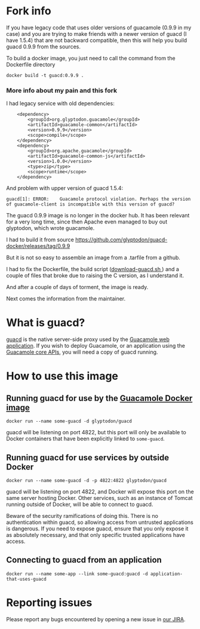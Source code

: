 # Fork info
If you have legacy code that uses older versions of guacamole (0.9.9 in my case) and you are trying to make friends 
with a newer version of guacd (I have 1.5.4) that are not backward compatible, then this will help you build 
guacd 0.9.9 from the sources.

To build a docker image, you just need to call the command from the Dockerfile directory

`
docker build -t guacd:0.9.9 .
`

### More info about my pain and this fork

I had legacy service with old dependencies: 

        <dependency>
            <groupId>org.glyptodon.guacamole</groupId>
            <artifactId>guacamole-common</artifactId>
            <version>0.9.9</version>
            <scope>compile</scope>
        </dependency>
        <dependency>
            <groupId>org.apache.guacamole</groupId>
            <artifactId>guacamole-common-js</artifactId>
            <version>1.0.0</version>
            <type>zip</type>
            <scope>runtime</scope>
        </dependency>

And problem with upper version of guacd 1.5.4:

`
guacd[1]: ERROR:    Guacamole protocol violation. Perhaps the version of guacamole-client is incompatible with this version of guacd?
`

The guacd 0.9.9 image is no longer in the docker hub. It has been relevant for a very long time, since then Apache 
even managed to buy out glyptodon, which wrote guacamole.

I had to build it from source https://github.com/glyptodon/guacd-docker/releases/tag/0.9.9

But it is not so easy to assemble an image from a .tarfile from a github.

I had to fix the Dockerfile, the build script ([download-guacd.sh ](bin%2Fdownload-guacd.sh )) and a couple of files that
broke due to raising the C version, as I understand it.

And after a couple of days of torment, the image is ready.

Next comes the information from the maintainer.

What is guacd?
==============

[guacd](https://github.com/glyptodon/guacamole-server/) is the native
server-side proxy used by the [Guacamole web application](http://guac-dev.org/).
If you wish to deploy Guacamole, or an application using the
[Guacamole core APIs](http://guac-dev.org/api-documentation), you will need a
copy of guacd running.

How to use this image
=====================

Running guacd for use by the [Guacamole Docker image](https://registry.hub.docker.com/u/glyptodon/guacamole/)
-----------------------------------------------------

    docker run --name some-guacd -d glyptodon/guacd

guacd will be listening on port 4822, but this port will only be available to
Docker containers that have been explicitly linked to `some-guacd`.

Running guacd for use services by outside Docker
------------------------------------------------

    docker run --name some-guacd -d -p 4822:4822 glyptodon/guacd

guacd will be listening on port 4822, and Docker will expose this port on the
same server hosting Docker. Other services, such as an instance of Tomcat
running outside of Docker, will be able to connect to guacd.

Beware of the security ramifications of doing this. There is no authentication
within guacd, so allowing access from untrusted applications is dangerous. If
you need to expose guacd, ensure that you only expose it as absolutely
necessary, and that only specific trusted applications have access. 

Connecting to guacd from an application
---------------------------------------

    docker run --name some-app --link some-guacd:guacd -d application-that-uses-guacd

Reporting issues
================

Please report any bugs encountered by opening a new issue in
[our JIRA](http://glyptodon.org/jira/).

